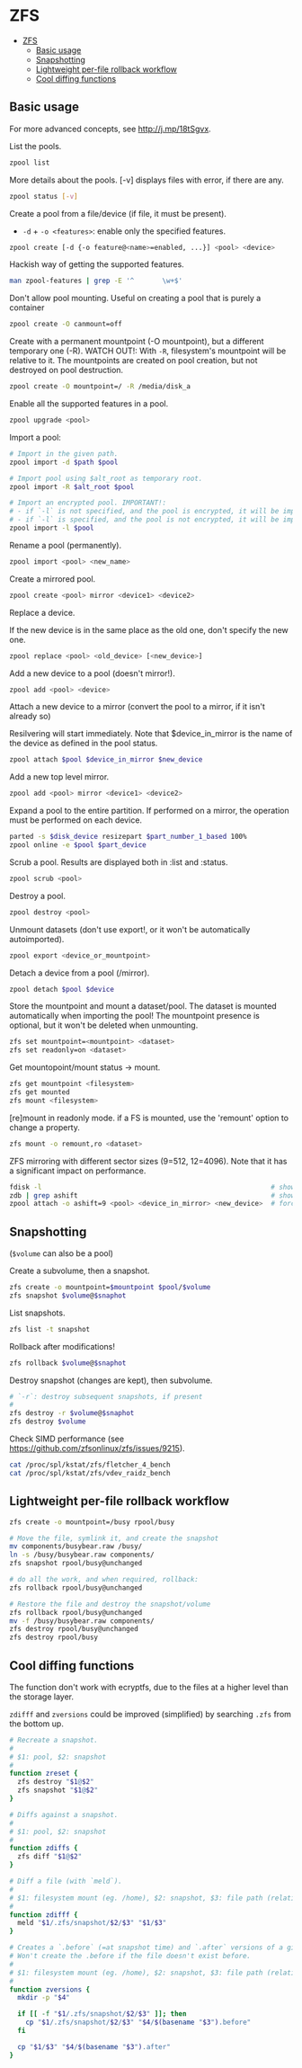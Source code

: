 # ZFS

- [ZFS](#zfs)
  - [Basic usage](#basic-usage)
  - [Snapshotting](#snapshotting)
  - [Lightweight per-file rollback workflow](#lightweight-per-file-rollback-workflow)
  - [Cool diffing functions](#cool-diffing-functions)

## Basic usage

For more advanced concepts, see http://j.mp/18tSgvx.

List the pools.

```sh
zpool list
```

More details about the pools.
[-v] displays files with error, if there are any.

```sh
zpool status [-v]
```

Create a pool from a file/device (if file, it must be present).

- `-d` + `-o <features>`: enable only the specified features.

```sh
zpool create [-d {-o feature@<name>=enabled, ...}] <pool> <device>
```

Hackish way of getting the supported features.

```sh
man zpool-features | grep -E '^       \w+$'
```

Don't allow pool mounting.
Useful on creating a pool that is purely a container

```sh
zpool create -O canmount=off
```

Create with a permanent mountpoint (-O mountpoint), but a different temporary one (-R).
WATCH OUT!: With `-R`, filesystem's mountpoint will be relative to it.
The mountpoints are created on pool creation, but not destroyed on pool destruction.

```sh
zpool create -O mountpoint=/ -R /media/disk_a
```

Enable all the supported features in a pool.

```sh
zpool upgrade <pool>
```

Import a pool:

```sh
# Import in the given path.
zpool import -d $path $pool

# Import pool using $alt_root as temporary root.
zpool import -R $alt_root $pool

# Import an encrypted pool. IMPORTANT!:
# - if `-l` is not specified, and the pool is encrypted, it will be imported, with successful exit status (!), and with empty content (!!)
# - if `-l` is specified, and the pool is not encrypted, it will be imported, without prompt
zpool import -l $pool
```

Rename a pool (permanently).

```sh
zpool import <pool> <new_name>
```

Create a mirrored pool.

```sh
zpool create <pool> mirror <device1> <device2>
```

Replace a device.

If the new device is in the same place as the old one, don't specify the new one.

```sh
zpool replace <pool> <old_device> [<new_device>]
```

Add a new device to a pool (doesn't mirror!).

```sh
zpool add <pool> <device>
```

Attach a new device to a mirror (convert the pool to a mirror, if it isn't already so)

Resilvering will start immediately.
Note that $device_in_mirror is the name of the device as defined in the pool status.

```sh
zpool attach $pool $device_in_mirror $new_device
```

Add a new top level mirror.

```sh
zpool add <pool> mirror <device1> <device2>
```

Expand a pool to the entire partition. If performed on a mirror, the operation must be performed on each device.

```sh
parted -s $disk_device resizepart $part_number_1_based 100%
zpool online -e $pool $part_device
```

Scrub a pool. Results are displayed both in :list and :status.

```sh
zpool scrub <pool>
```

Destroy a pool.

```sh
zpool destroy <pool>
```

Unmount datasets (don't use export!, or it won't be automatically autoimported).

```sh
zpool export <device_or_mountpoint>
```

Detach a device from a pool (/mirror).

```sh
zpool detach $pool $device
```

Store the mountpoint and mount a dataset/pool.
The dataset is mounted automatically when importing the pool!
The mountpoint presence is optional, but it won't be deleted when unmounting.

```sh
zfs set mountpoint=<mountpoint> <dataset>
zfs set readonly=on <dataset>
```

Get mountopoint/mount status -> mount.

```sh
zfs get mountpoint <filesystem>
zfs get mounted
zfs mount <filesystem>
```

[re]mount in readonly mode.
if a FS is mounted, use the 'remount' option to change a property.

```sh
zfs mount -o remount,ro <dataset>
```

ZFS mirroring with different sector sizes (9=512, 12=4096).
Note that it has a significant impact on performance.

```sh
fdisk -l                                                         # show the SS for the disks
zdb | grep ashift                                                # show the pool current ashift
zpool attach -o ashift=9 <pool> <device_in_mirror> <new_device>  # force the optimal ashift for the attaching device
```

## Snapshotting

(`$volume` can also be a pool)

Create a subvolume, then a snapshot.

```sh
zfs create -o mountpoint=$mountpoint $pool/$volume
zfs snapshot $volume@$snaphot
```

List snapshots.

```sh
zfs list -t snapshot
```

Rollback after modifications!

```sh
zfs rollback $volume@$snaphot
```

Destroy snapshot (changes are kept), then subvolume.

```sh
# `-r`: destroy subsequent snapshots, if present
#
zfs destroy -r $volume@$snaphot
zfs destroy $volume
```

Check SIMD performance (see https://github.com/zfsonlinux/zfs/issues/9215).

```sh
cat /proc/spl/kstat/zfs/fletcher_4_bench
cat /proc/spl/kstat/zfs/vdev_raidz_bench
```

## Lightweight per-file rollback workflow

```sh
zfs create -o mountpoint=/busy rpool/busy

# Move the file, symlink it, and create the snapshot
mv components/busybear.raw /busy/
ln -s /busy/busybear.raw components/
zfs snapshot rpool/busy@unchanged

# do all the work, and when required, rollback:
zfs rollback rpool/busy@unchanged

# Restore the file and destroy the snapshot/volume
zfs rollback rpool/busy@unchanged
mv -f /busy/busybear.raw components/
zfs destroy rpool/busy@unchanged
zfs destroy rpool/busy
```

## Cool diffing functions

The function don't work with ecryptfs, due to the files at a higher level than the storage layer.

`zdifff` and `zversions` could be improved (simplified) by searching `.zfs` from the bottom up.

```sh
# Recreate a snapshot.
#
# $1: pool, $2: snapshot
#
function zreset {
  zfs destroy "$1@$2"
  zfs snapshot "$1@$2"
}

# Diffs against a snapshot.
#
# $1: pool, $2: snapshot
#
function zdiffs {
  zfs diff "$1@$2"
}

# Diff a file (with `meld`).
#
# $1: filesystem mount (eg. /home), $2: snapshot, $3: file path (relative to mount)
#
function zdifff {
  meld "$1/.zfs/snapshot/$2/$3" "$1/$3"
}

# Creates a `.before` (=at snapshot time) and `.after` versions of a given file.
# Won't create the .before if the file doesn't exist before.
#
# $1: filesystem mount (eg. /home), $2: snapshot, $3: file path (relative to mount, $4: output directory
#
function zversions {
  mkdir -p "$4"

  if [[ -f "$1/.zfs/snapshot/$2/$3" ]]; then
    cp "$1/.zfs/snapshot/$2/$3" "$4/$(basename "$3").before"
  fi

  cp "$1/$3" "$4/$(basename "$3").after"
}
```
